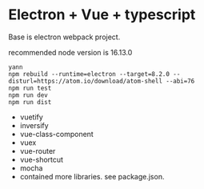 


# Electron + Vue + typescript

Base is electron  webpack project.

recommended node version is 16.13.0

```
yann
npm rebuild --runtime=electron --target=8.2.0 --disturl=https://atom.io/download/atom-shell --abi=76
npm run test
npm run dev
npm run dist
```

- vuetify
- inversify
- vue-class-component
- vuex
- vue-router
- vue-shortcut
- mocha
- contained more libraries. see package.json.
 


